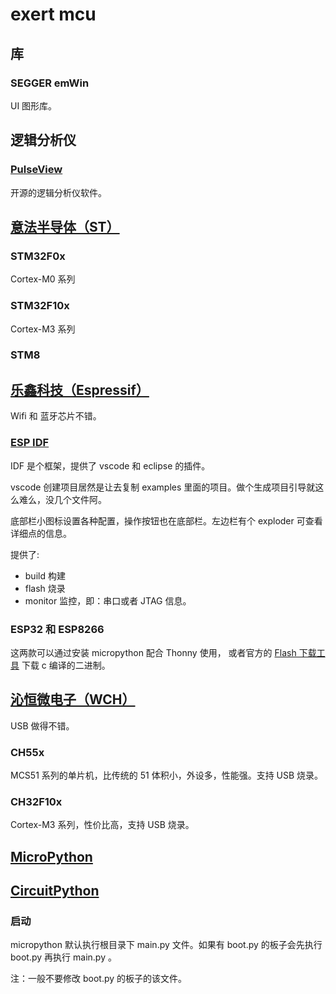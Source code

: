 # exert mcu

## 库

### SEGGER emWin 

UI 图形库。

## 逻辑分析仪

### [PulseView](https://sigrok.org/wiki/Downloads)

开源的逻辑分析仪软件。

## [意法半导体（ST）](https://st.com)

### STM32F0x

Cortex-M0 系列

### STM32F10x

Cortex-M3 系列

### STM8

## [乐鑫科技（Espressif）](https://www.espressif.com.cn/)

Wifi 和 蓝牙芯片不错。

### [ESP IDF](https://idf.espressif.com/)

IDF 是个框架，提供了 vscode 和 eclipse 的插件。

vscode 创建项目居然是让去复制 examples 里面的项目。做个生成项目引导就这么难么，没几个文件阿。

底部栏小图标设置各种配置，操作按钮也在底部栏。左边栏有个 exploder 可查看详细点的信息。

提供了:

- build 构建
- flash 烧录
- monitor 监控，即：串口或者 JTAG 信息。

### ESP32 和 ESP8266

这两款可以通过安装 micropython 配合 Thonny 使用，
或者官方的 [Flash 下载工具](https://www.espressif.com.cn/zh-hans/support/download/all) 下载 c 编译的二进制。


## [沁恒微电子（WCH）](https://www.wch.cn/)

USB 做得不错。

### CH55x

MCS51 系列的单片机，比传统的 51 体积小，外设多，性能强。支持 USB 烧录。

### CH32F10x

Cortex-M3 系列，性价比高，支持 USB 烧录。

## [MicroPython](https://micropython.org)

## [CircuitPython](https://circuitpython.org)

### 启动

micropython 默认执行根目录下 main.py 文件。如果有 boot.py 的板子会先执行 boot.py 再执行 main.py 。

注：一般不要修改 boot.py 的板子的该文件。
